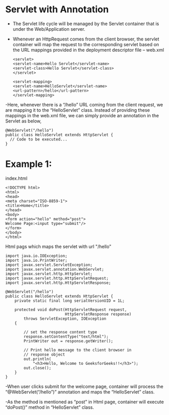 # Servlet with Annotation
- The Servlet life cycle will be managed by the Servlet container that is under the Web/Application server.
- Whenever an HttpRequest comes from the client browser, the servlet container will map the request to the corresponding servlet based on the URL mappings provided in the deployment descriptor file – web.xml

  ```
  <servlet>
  <servlet-name>Hello Servlet</servlet-name>
  <servlet-class>Hello Servlet</servlet-class>
  </servlet>

  <servlet-mapping>
  <servlet-name>HelloServlet</servlet-name>
  <url-pattern>/hello</url-pattern>
  </servlet-mapping>
  
  ```
-Here, whenever there is a “/hello” URL coming from the client request, we are mapping it to the “HelloServlet” class. Instead of providing these mappings in the web.xml file, we can simply provide an annotation in the Servlet as below,


  ```
@WebServlet("/hello") 
public class HelloServlet extends HttpServlet { 
    // Code to be executed... 
}
```



# Example 1:
index.html
```
<!DOCTYPE html>
<html>
<head>
<meta charset="ISO-8859-1">
<title>Home</title>
</head>
<body>
<form action="hello" method="post">
Welcome Page:<input type="submit"/>
</form>
</body>
</html>

```

Html pags which maps the servlet with url "/hello"

```
import java.io.IOException; 
import java.io.PrintWriter; 
import javax.servlet.ServletException; 
import javax.servlet.annotation.WebServlet; 
import javax.servlet.http.HttpServlet; 
import javax.servlet.http.HttpServletRequest; 
import javax.servlet.http.HttpServletResponse; 
  
@WebServlet("/hello") 
public class HelloServlet extends HttpServlet { 
    private static final long serialVersionUID = 1L; 
  
    protected void doPost(HttpServletRequest request, 
                          HttpServletResponse response) 
        throws ServletException, IOException 
    { 
  
        // set the response content type 
        response.setContentType("text/html"); 
        PrintWriter out = response.getWriter(); 
  
        // Print hello message to the client browser in 
        // response object 
        out.println( 
            "<h3>Hello, Welcome to GeeksforGeeks!!</h3>"); 
        out.close(); 
    } 
}
```
-When user clicks submit for the welcome page, container will process the “@WebServlet(“/hello”)” annotation and maps the “HelloServlet” class.

-As the method is mentioned as “post” in Html page, container will execute “doPost()” method in “HelloServlet” class.





